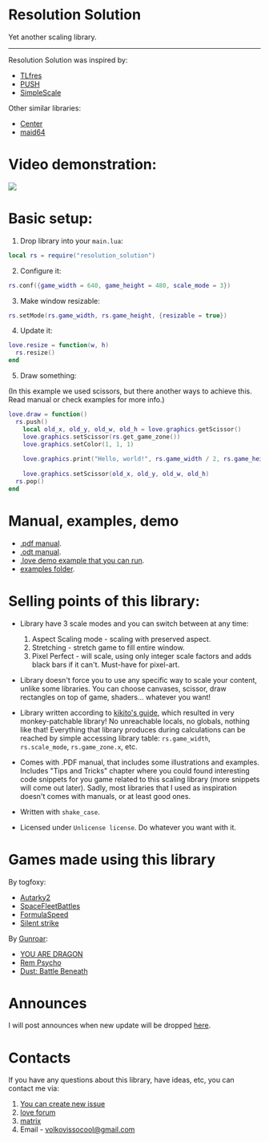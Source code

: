 # Resolution Solution
Yet another scaling library.

---

Resolution Solution was inspired by:

* [TLfres](https://love2d.org/wiki/TLfres)
* [PUSH](https://github.com/Ulydev/push)
* [SimpleScale](https://github.com/tomlum/simpleScale)

Other similar libraries:

* [Center](https://github.com/S-Walrus/center)
* [maid64](https://github.com/adekto/maid64)

# Video demonstration:

[![](https://markdown-videos-api.jorgenkh.no/youtube/cslfWOpetrc)](https://youtu.be/cslfWOpetrc)

# Basic setup:
1. Drop library into your `main.lua`:

```lua
local rs = require("resolution_solution")
```

2. Configure it:

```lua
rs.conf({game_width = 640, game_height = 480, scale_mode = 3})
```

3. Make window resizable:

```lua
rs.setMode(rs.game_width, rs.game_height, {resizable = true})
```

4. Update it:
 ```lua
love.resize = function(w, h)
   rs.resize()
end
``` 
5. Draw something:

(In this example we used scissors, but there another ways to achieve this. Read manual or check examples for more info.)
```lua
love.draw = function()
  rs.push()
    local old_x, old_y, old_w, old_h = love.graphics.getScissor()
    love.graphics.setScissor(rs.get_game_zone())
    love.graphics.setColor(1, 1, 1)
    
    love.graphics.print("Hello, world!", rs.game_width / 2, rs.game_height / 2)
    
    love.graphics.setScissor(old_x, old_y, old_w, old_h)
  rs.pop()
end
```

# Manual, examples, demo
* [.pdf manual](resolution_solution_documentation.pdf).
* [.odt manual](resolution_solution_documentation.odt).
* [.love demo example that you can run](demo.love).
* [examples folder](examples).

# Selling points of this library:
* Library have 3 scale modes and you can switch between at any time:
  1. Aspect Scaling mode - scaling with preserved aspect.
  2. Stretching - stretch game to fill entire window.
  3. Pixel Perfect - will scale, using only integer scale factors and adds black bars if it can't. Must-have for pixel-art.

* Library doesn't force you to use any specific way to scale your content, unlike some libraries. You can choose canvases, scissor, draw rectangles on top of game, shaders... whatever you want!
* Library written according to [kikito's guide](https://web.archive.org/web/20190406163041/http://kiki.to/blog/2014/03/30/a-guide-to-authoring-lua-modules/), which resulted in very monkey-patchable library! No unreachable locals, no globals, nothing like that! Everything that library produces during calculations can be reached by simple accessing library table: `rs.game_width`, `rs.scale_mode`, `rs.game_zone.x`, etc.
* Comes with .PDF manual, that includes some illustrations and examples. Includes "Tips and Tricks" chapter where you could found interesting code snippets for you game related to this scaling library (more snippets will come out later). Sadly, most libraries that I used as inspiration doesn't comes with manuals, or at least good ones.
* Written with `shake_case`.
* Licensed under `Unlicense license`. Do whatever you want with it.

# Games made using this library
By togfoxy:

* [Autarky2](https://github.com/togfoxy/Autarky2)
* [SpaceFleetBattles](https://github.com/togfoxy/SpaceFleetBattles)
* [FormulaSpeed](https://github.com/togfoxy/FormulaSpeed)
* [Silent strike](https://codeberg.org/togfox/SilentStrike)

By [Gunroar](https://hmmmgames.itch.io/):

* [YOU ARE DRAGON](https://hmmmgames.itch.io/dragon)
* [Rem Psycho](https://hmmmgames.itch.io/rem-psyche)
* [Dust: Battle Beneath](https://hmmmgames.itch.io/dust-bb)

# Announces
I will post announces when new update will be dropped [here](https://love2d.org/forums/viewtopic.php?t=92494).

# Contacts
If you have any questions about this library, have ideas, etc, you can contact me via:

1. [You can create new issue](https://github.com/Vovkiv/resolution_solution/issues/new)
2. [love forum](https://love2d.org/forums/memberlist.php?mode=viewprofile&u=169762)
3. [matrix](https://matrix.to/#/@vovkiv:matrix.org)
4. Email - volkovissocool@gmail.com
